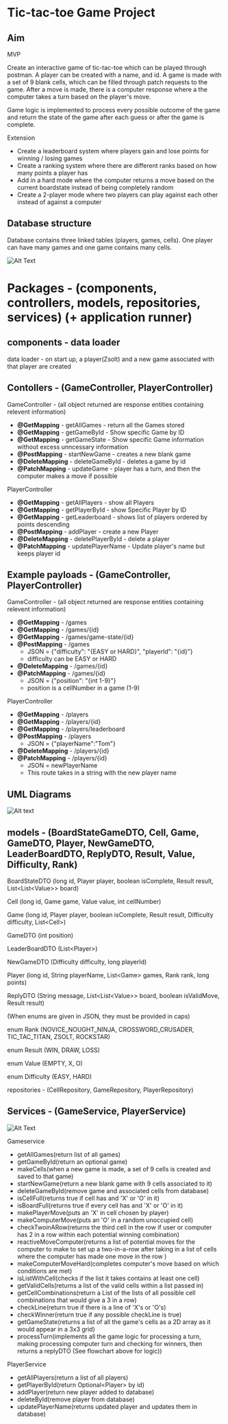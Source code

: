 # Tic-tac-toe Game Project


## Aim ##

MVP

Create an interactive game of tic-tac-toe which can be played through postman. A player can be created with a name, and id. A game is made with a set of 9 blank cells, which can be filled through patch requests to the game. After a move is made, there is a computer response where a the computer takes a turn based on the player's move.

Game logic is implemented to process every possible outcome of the game and return the state of the game after each guess or after the game is complete.

Extension

- Create a leaderboard system where players gain and lose points for winning / losing games
- Create a ranking system where there are different ranks based on how many points a player has
- Add in a hard mode where the computer returns a move based on the current boardstate instead of being completely random
- Create a 2-player mode where two players can play against each other instead of against a computer

## Database structure ##

Database contains three linked tables (players, games, cells). One player can have many games and one game contains many cells.

![Alt Text](Tic_tac_toe_documentation/database_structure.png)


# Packages - (components, controllers, models, repositories, services) (+ application runner) #

## components - data loader ##

data loader - on start up, a player(Zsolt) and a new game associated with that player are created

## Contollers - (GameController, PlayerController) ##
GameController - (all object returned are response entities containing relevent information)
- **@GetMapping** - getAllGames - return all the Games stored
- **@GetMapping** - getGameById - Show specific Game by ID
- **@GetMapping** - getGameState - Show specific Game information without excess unncessary information
- **@PostMapping** - startNewGame - creates a new blank game
- **@DeleteMapping** - deleteGameById - deletes a game by id
- **@PatchMapping** - updateGame - player has a turn, and then the computer makes a move if possible

PlayerController
- **@GetMapping** - getAllPlayers - show all Players
- **@GetMapping** - getPlayerById - show Specific Player by ID
- **@GetMapping** - getLeaderboard - shows list of players ordered by points descending
- **@PostMapping** - addPlayer - create a new Player
- **@DeleteMapping** - deletePlayerById - delete a player
- **@PatchMapping** - updatePlayerName - Update player's name but keeps player id

## Example payloads - (GameController, PlayerController) ##

GameController - (all object returned are response entities containing relevent information)
- **@GetMapping** - /games
- **@GetMapping** - /games/{id}
- **@GetMapping** - /games/game-state/{id}
- **@PostMapping** - /games 
	- JSON = {"difficulty": "{EASY or HARD}", "playerId": "{id}"}
	- difficulty can be EASY or HARD
- **@DeleteMapping** - /games/{id}
- **@PatchMapping** - /games/{id}
  - JSON = {"position": "{int 1-9}"}
  - position is a cellNumber in a game (1-9)

PlayerController
- **@GetMapping** - /players
- **@GetMapping** - /players/{id}
- **@GetMapping** - /players/leaderboard
- **@PostMapping** - /players
  - JSON = {"playerName":"Tom"}
- **@DeleteMapping** - /players/{id}
- **@PatchMapping** - /players/{id}
  - JSON = newPlayerName
  - This route takes in a string with the new player name

## UML Diagrams ##

![Alt text](<Screenshot 2023-12-03 at 16.22.31 copy.png>)

## models - (BoardStateGameDTO, Cell, Game, GameDTO, Player, NewGameDTO, LeaderBoardDTO, ReplyDTO, Result, Value, Difficulty, Rank) ## 

BoardStateDTO (long id, Player player, boolean isComplete, Result result, List<List<Value<ignore>>> board)

Cell (long id, Game game, Value value, int cellNumber)

Game (long id, Player player, boolean isComplete, Result result, Difficulty difficulty, List<Cell<ignore>>)

GameDTO (int position)

LeaderBoardDTO (List<Player<ignore>>)

NewGameDTO (Difficulty difficulty, long playerId)

Player (long id, String playerName, List<Game<ignore>> games, Rank rank, long points)

ReplyDTO (String message, List<List<Value<ignore>>> board, boolean isValidMove, Result result)

(When enums are given in JSON, they must be provided in caps)

enum Rank (NOVICE_NOUGHT_NINJA, CROSSWORD_CRUSADER, TIC_TAC_TITAN, ZSOLT, ROCKSTAR)

enum Result (WIN, DRAW, LOSS)

enum Value (EMPTY, X, O)

enum Difficulty (EASY, HARD)

repositories - (CellRepository, GameRepository, PlayerRepository)

## Services - (GameService, PlayerService) ##

![Alt Text](Tic_tac_toe_documentation/game_logic.png)

Gameservice

- getAllGames(return list of all games)
- getGameById(return an optional game)
- makeCells(when a new game is made, a set of 9 cells is created and saved to that game)
- startNewGame(return a new blank game with 9 cells associated to it)
- deleteGameById(remove game and associated cells from database)
- isCellFull(returns true if cell has and 'X' or 'O' in it)
- isBoardFull(returns true if every cell has and 'X' or 'O' in it)
- makePlayerMove(puts an 'X' in cell chosen by player)
- makeComputerMove(puts an 'O' in a random unoccupied cell)
- checkTwoinARow(returns the third cell in the row if user or computer has 2 in a row within each potential winning combination)
- reactiveMoveComputer(returns a list of potential moves for the computer to make to set up a two-in-a-row after taking in a list of cells where the computer has made one move in the row )
- makeComputerMoveHard(completes computer's move based on which conditions are met)
- isListWithCell(checks if the list it takes contains at least one cell)
- getValidCells(returns a list of the valid cells within a list passed in)
- getCellCombinations(return a List of the lists of all possible cell combinations that would give a 3 in a row)
- checkLine(return true if there is a line of 'X's or 'O's)
- checkWinner(return true if any possible checkLine is true)
- getGameState(returns a list of all the game's cells as a 2D array as it would appear in a 3x3 grid)
- processTurn(implements all the game logic for processing a turn, making processing computer turn and checking for winners, then returns a replyDTO (See flowchart above for logic))

PlayerService

- getAllPlayers(return a list of all players)
- getPlayerById(return Optional<Player<ignore>> by id)
- addPlayer(return new player added to database)
- deleteById(remove player from database)
- updatePlayerName(returns updated player and updates them in database)
